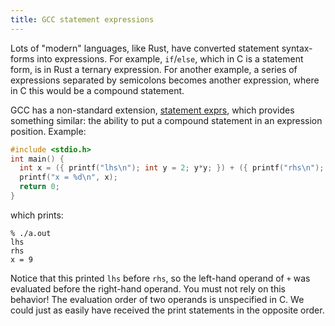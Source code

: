 ```yaml
---
title: GCC statement expressions
---
```


Lots of "modern" languages, like Rust, have converted statement syntax-forms into expressions. For example, `if`/`else`, which in C is a statement form, is in Rust a ternary expression. For another example, a series of expressions separated by semicolons becomes another expression, where in C this would be a compound statement.

GCC has a non-standard extension, [statement exprs](https://gcc.gnu.org/onlinedocs/gcc/Statement-Exprs.html), which provides something similar: the ability to put a compound statement in an expression position. Example:

```c
#include <stdio.h>
int main() {
  int x = ({ printf("lhs\n"); int y = 2; y*y; }) + ({ printf("rhs\n"); 5; });
  printf("x = %d\n", x);
  return 0;
}
```

which prints:

```
% ./a.out
lhs
rhs
x = 9
```

Notice that this printed `lhs` before `rhs`, so the left-hand operand of `+` was evaluated before the right-hand operand. You must not rely on this behavior! The evaluation order of two operands is unspecified in C. We could just as easily have received the print statements in the opposite order.
